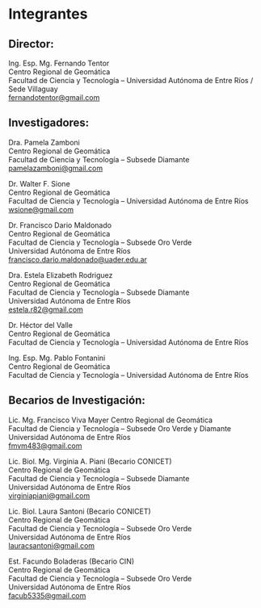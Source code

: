 # Integrantes
## Director:

Ing. Esp. Mg. Fernando Tentor  
Centro Regional de Geomática  
Facultad de Ciencia y Tecnología – Universidad Autónoma de Entre Ríos / Sede Villaguay  
fernandotentor@gmail.com  
 
## Investigadores:

Dra. Pamela Zamboni  
Centro Regional de Geomática  
Facultad de Ciencia y Tecnología – Subsede Diamante  
pamelazamboni@gmail.com  

Dr. Walter F. Sione  
Centro Regional de Geomática  
Facultad de Ciencia y Tecnología – Universidad Autónoma de Entre Ríos  
wsione@gmail.com  

Dr. Francisco Dario Maldonado  
Centro Regional de Geomática  
Facultad de Ciencia y Tecnología – Subsede Oro Verde  
Universidad Autónoma de Entre Ríos  
francisco.dario.maldonado@uader.edu.ar  

Dra. Estela Elizabeth Rodriguez  
Centro Regional de Geomática  
Facultad de Ciencia y Tecnología – Subsede Diamante  
Universidad Autónoma de Entre Ríos  
estela.r82@gmail.com  

Dr. Héctor del Valle  
Centro Regional de Geomática  
Facultad de Ciencia y Tecnología – Universidad Autónoma de Entre Ríos  

Ing. Esp. Mg. Pablo Fontanini  
Centro Regional de Geomática  
Facultad de Ciencia y Tecnología – Universidad Autónoma de Entre Ríos  

## Becarios de Investigación:

Lic. Mg. Francisco Viva Mayer 
Centro Regional de Geomática  
Facultad de Ciencia y Tecnología – Subsede Oro Verde y Diamante  
Universidad Autónoma de Entre Ríos  
fmvm483@gmail.com

Lic. Biol. Mg. Virginia A. Piani (Becario CONICET)  
Centro Regional de Geomática  
Facultad de Ciencia y Tecnología – Subsede Diamante  
Universidad Autónoma de Entre Ríos  
virginiapiani@gmail.com  

Lic. Biol. Laura Santoni (Becario CONICET)  
Centro Regional de Geomática  
Facultad de Ciencia y Tecnología – Subsede Oro Verde  
Universidad Autónoma de Entre Ríos  
lauracsantoni@gmail.com  

Est. Facundo Boladeras (Becario CIN)  
Centro Regional de Geomática  
Facultad de Ciencia y Tecnología – Subsede Oro Verde  
Universidad Autónoma de Entre Ríos  
facub5335@gmail.com  
